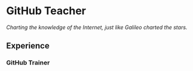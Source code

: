 # GitHub Teacher

_Charting the knowledge of the Internet, just like Galileo charted the stars._

## Experience

### GitHub Trainer


